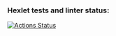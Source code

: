 ### Hexlet tests and linter status:
[![Actions Status](https://github.com/IoannP/python-project-50/workflows/hexlet-check/badge.svg)](https://github.com/IoannP/python-project-50/actions)